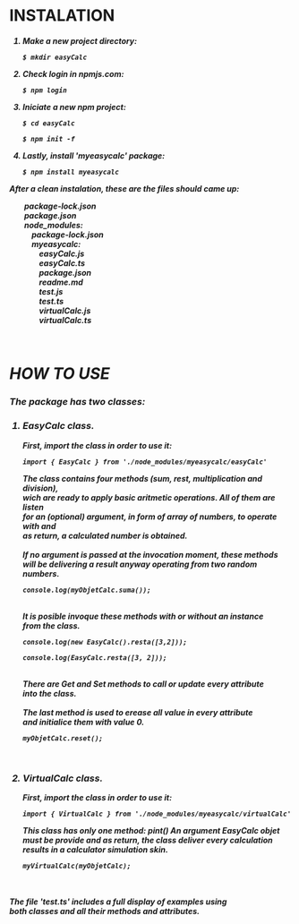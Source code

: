 <h1>INSTALATION
<br>
<h5>
 <p>
 <ol>
  <li>Make a new project directory:
   <div class = class="snippet-clipboard-content position-relative"><pre><code>$ mkdir easyCalc</code></pre></div>
  <li>Check login in npmjs.com:
   <div class = class="snippet-clipboard-content position-relative"><pre><code>$ npm login</code></pre></div>
  <li>Iniciate a new npm project:
   <div class = class="snippet-clipboard-content position-relative"><pre><code>$ cd easyCalc</code></pre></div>
   <div class = class="snippet-clipboard-content position-relative"><pre><code>$ npm init -f</code></pre></div>
  <li>Lastly, install 'myeasycalc' package:
   <div class = class="snippet-clipboard-content position-relative"><pre><code>$ npm install myeasycalc</code></pre></div>
 </ol>
 </p>
 <p><div>After a clean instalation, these are the files should came up:</div></p>
 <h7><p>
  <div>&nbsp;&nbsp;&nbsp;&nbsp;&nbsp;&nbsp;&nbsp;&nbsp;package-lock.json</div>
  <div>&nbsp;&nbsp;&nbsp;&nbsp;&nbsp;&nbsp;&nbsp;&nbsp;package.json</div>
  <div>&nbsp;&nbsp;&nbsp;&nbsp;&nbsp;&nbsp;&nbsp;&nbsp;node_modules:</div>
  <div>&nbsp;&nbsp;&nbsp;&nbsp;&nbsp;&nbsp;&nbsp;&nbsp;&nbsp;&nbsp;&nbsp;&nbsp;package-lock.json</div>
  <div>&nbsp;&nbsp;&nbsp;&nbsp;&nbsp;&nbsp;&nbsp;&nbsp;&nbsp;&nbsp;&nbsp;&nbsp;myeasycalc:</div>
  <div>&nbsp;&nbsp;&nbsp;&nbsp;&nbsp;&nbsp;&nbsp;&nbsp;&nbsp;&nbsp;&nbsp;&nbsp;&nbsp;&nbsp;&nbsp;&nbsp;easyCalc.js</div>
  <div>&nbsp;&nbsp;&nbsp;&nbsp;&nbsp;&nbsp;&nbsp;&nbsp;&nbsp;&nbsp;&nbsp;&nbsp;&nbsp;&nbsp;&nbsp;&nbsp;easyCalc.ts</div>
  <div>&nbsp;&nbsp;&nbsp;&nbsp;&nbsp;&nbsp;&nbsp;&nbsp;&nbsp;&nbsp;&nbsp;&nbsp;&nbsp;&nbsp;&nbsp;&nbsp;package.json</div>
  <div>&nbsp;&nbsp;&nbsp;&nbsp;&nbsp;&nbsp;&nbsp;&nbsp;&nbsp;&nbsp;&nbsp;&nbsp;&nbsp;&nbsp;&nbsp;&nbsp;readme.md</div>
  <div>&nbsp;&nbsp;&nbsp;&nbsp;&nbsp;&nbsp;&nbsp;&nbsp;&nbsp;&nbsp;&nbsp;&nbsp;&nbsp;&nbsp;&nbsp;&nbsp;test.js</div>
  <div>&nbsp;&nbsp;&nbsp;&nbsp;&nbsp;&nbsp;&nbsp;&nbsp;&nbsp;&nbsp;&nbsp;&nbsp;&nbsp;&nbsp;&nbsp;&nbsp;test.ts</div>
  <div>&nbsp;&nbsp;&nbsp;&nbsp;&nbsp;&nbsp;&nbsp;&nbsp;&nbsp;&nbsp;&nbsp;&nbsp;&nbsp;&nbsp;&nbsp;&nbsp;virtualCalc.js</div>
  <div>&nbsp;&nbsp;&nbsp;&nbsp;&nbsp;&nbsp;&nbsp;&nbsp;&nbsp;&nbsp;&nbsp;&nbsp;&nbsp;&nbsp;&nbsp;&nbsp;virtualCalc.ts</div>
 </p>
<br>
<h1>HOW TO USE
<br>
<h5>
 <p><h3><div>The package has two classes:</div></h3>
 <ol>
  <h3><li><div>EasyCalc class.</div></h3>
   <div>First, import the class in order to use it:</div>
   <div class = class="snippet-clipboard-content position-relative"><pre><code>import { EasyCalc } from './node_modules/myeasycalc/easyCalc'</code></pre></div>
   <div>The class contains four methods (sum, rest, multiplication and division),</div>
   <div>wich are ready to apply basic aritmetic operations. All of them are listen</div>
   <div>for an (optional) argument, in form of array of numbers, to operate with and</div>
   <div>as return, a calculated number is obtained.</div>
   <br>     
   <div>If no argument is passed at the invocation moment, these methods</div>
   <div> will be delivering a result anyway operating from two random numbers.</div>
   <div class = class="snippet-clipboard-content position-relative"><pre><code>console.log(myObjetCalc.suma());</code></pre></div>
   <br>
   <div>It is posible invoque these methods with or without an instance</div>
   <div>from the class.</div>
   <div class = class="snippet-clipboard-content position-relative"><pre><code>console.log(new EasyCalc().resta([3,2]));</code></pre></div>
   <div class = class="snippet-clipboard-content position-relative"><pre><code>console.log(EasyCalc.resta([3, 2]));</code></pre></div>
   <br>
   <div>There are  Get and Set methods to call or update every attribute</div>
   <div>into the class.</div>
   <br>
   <div>The last method is used to erease all value in every attribute</div>
   <div>and initialice them with value 0.</div>
   <div class = class="snippet-clipboard-content position-relative"><pre><code>myObjetCalc.reset();</code></pre></div> 
   <br>
   <h3><li><div>VirtualCalc class.</div></h3>
   <div>First, import the class in order to use it:</div>
   <div class = class="snippet-clipboard-content position-relative"><pre><code>import { VirtualCalc } from './node_modules/myeasycalc/virtualCalc'</code></pre></div>
   <div>This class has only one method: pint() An argument EasyCalc objet</div>
   <div>must be provide and as return, the class deliver every calculation</div>
   <div>results in a calculator simulation skin.</div>
   <div class = class="snippet-clipboard-content position-relative"><pre><code>myVirtualCalc(myObjetCalc);</code></pre></div>
 </ol>
 <br>
 <br>
 <div>The file 'test.ts' includes a full display of examples using</div>
 <div>both classes and all their methods and attributes.</div>
</p>
</h5>
